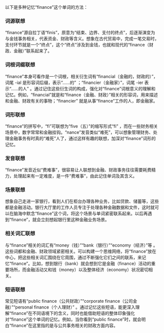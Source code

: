 以下是多种记忆“finance”这个单词的方法：

### 词源联想
“finance”源自拉丁语“finis”，原意为“结束、边界、支付的终点”，后逐渐演变为与金钱事务相关，代表资金、财政等含义。想象在古代贸易中，完成一笔交易时，支付环节就是一个“终点”，这个“终点”涉及到金钱，也就和现代的“finance（财政、金融）”联系起来了。

### 词根词缀联想
“finance”本身可看作是一个词根，相关衍生词有“financial（金融的，财政的）”，词尾 -ial 是形容词后缀，表示“……的” ；“financier（金融家）”，词尾 -ier 表示“……的人” 。通过记住这些衍生词的构成，强化对“finance”词根意义的理解和记忆。例如，“financial”就是和“finance（金融、财政）”相关的形容词，用来描述和金融、财政有关的事物；“financier” 就是从事“finance”工作的人，即金融家。

### 词形联想
“finance”的拼写中，“fi”可联想为“five（五）”的缩写形式“fi” ，而在一些财务相关场景中，数字常常和金融挂钩。“nance”发音类似“难死”，可以想象管理财务、处理金融事务有时真的“难死”人了，通过这样有趣的联想，加深对“finance”词形的记忆。

### 发音联想
“finance”发音近似“费难事”，很容易让人联想到金融、财政事务往往需要耗费精力，处理起来有一定难度，是一件“费难事”，由此记住单词及其含义。

### 场景联想
想象自己走进一家银行，看到人们在柜台办理各种业务，比如贷款、储蓄等，这些都是金融活动。银行大厅里的工作人员专注于处理各种金融数据和文件，这时就可以在脑海中默念“finance”这个词，将这个场景与单词紧密联系起来。以后再遇到“finance”，就会立刻想起银行里这种金融业务场景。

### 相关词汇联想
与“finance”相关的词汇有“money（钱）”“bank（银行）”“economy（经济）”等 。这些词都和金融、财政领域紧密相关。可以构建一个思维网络，将“finance”放在中心，把这些相关词汇围绕在它周围，通过不断强化它们之间的联系，来记忆“finance”。比如，想到银行（bank）就会想到它是金融（finance）活动的重要场所，而金融活动又和钱（money）以及整体经济（economy）状况密切相关。

### 短语联想
常见短语有“public finance（公共财政）”“corporate finance（公司金融）”“personal finance（个人理财）” 。通过记忆这些短语，能更深入理解“finance”在不同语境下的含义，同时也能借助短语的整体印象强化对“finance”这个单词的记忆。例如，当你看到“public finance”时，就会明白“finance”在这里指的是与公共事务相关的财政方面内容。 
